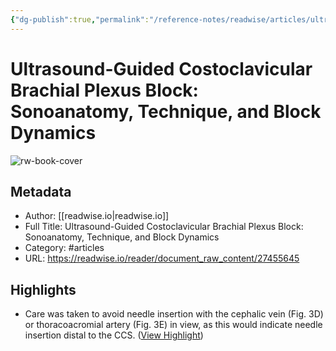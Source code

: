```yaml
---
{"dg-publish":true,"permalink":"/reference-notes/readwise/articles/ultrasound-guided-costoclavicular-brachial-plexus-block-sonoanatomy-technique-and-block-dynamics/"}
---
```


# Ultrasound-Guided Costoclavicular Brachial Plexus Block: Sonoanatomy, Technique, and Block Dynamics

![rw-book-cover](https://readwise-assets.s3.amazonaws.com/static/images/article3.5c705a01b476.png)

## Metadata
- Author: [[readwise.io\|readwise.io]]
- Full Title: Ultrasound-Guided Costoclavicular Brachial Plexus Block: Sonoanatomy, Technique, and Block Dynamics
- Category: #articles
- URL: https://readwise.io/reader/document_raw_content/27455645

## Highlights
- Care was taken to avoid needle insertion with the cephalic vein (Fig. 3D) or thoracoacromial artery (Fig. 3E) in view, as this would indicate needle insertion distal to the CCS. ([View Highlight](https://read.readwise.io/read/01gq466vxrvv5z8nxw6a9xdtag))

